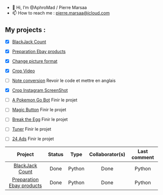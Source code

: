 - 👋 Hi, I’m @AphroMad / Pierre Marsaa
- 📫 How to reach me : pierre.marsaa@icloud.com


## My projects : 
- [X] [BlackJack Count](https://github.com/AphroMad/Blackjack_count "BlackJack") 
- [X] [Preparation Ebay products](https://github.com/AphroMad/Prepa_photo_produit "Preparation Ebay products")
- [X] [Change picture format](https://github.com/AphroMad/JPG-to-PNG "Format")  
- [X] [Crop Video](https://github.com/AphroMad/Croping_video "CropVideo") 
- [ ] [Note conversion](https://github.com/AphroMad/Piano-Guitar-Ukulele-Conversion "Note conversion ") Revoir le code et mettre en anglais 
- [X] [Crop Instagram ScreenShot](https://github.com/AphroMad/Crop-Instagram "Crop Instagram ScreenShot")
- [ ] [A Pokemon Go Bot](https://github.com/AphroMad/PoGo-Adb "PoGo Bot") Finir le projet 
- [ ] [Magic Button](https://github.com/AphroMad/Magic-Button "Magic Button") Finir le projet 
- [ ] [Break the Egg](https://github.com/AphroMad/Break-the-Egg "Break the Egg") Finir le projet 
- [ ] [Tuner](https://github.com/AphroMad/Tuner "Click me") Finir le projet 
- [ ] [24 Ads](https://github.com/AphroMad/24Ads "Click me") Finir le projet 


| Project       | Status        | Type      | Collaborator(s) | Last comment |
|:-------------:|:-------------:|:---------:|:---------------:|:------------:|       
| [BlackJack Count](https://github.com/AphroMad/Blackjack_count "BlackJack")                                      | Done   |  Python   | Done   |  Python   | 
| [Preparation Ebay products](https://github.com/AphroMad/Prepa_photo_produit "Preparation Ebay products")        | Done   |  Python   | Done   |  Python   | 
